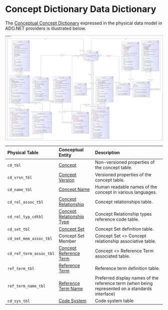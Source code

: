 # Concept Dictionary Data Dictionary

The [Conceptual Concept Dictionary](../conceptual-data-model/concept-dictionary/data-dictionary.md) expressed in the physical data model in ADO.NET providers is illustrated below.

![](../../../../.gitbook/assets/image%20%28410%29.png)

| Physical Table | Conceptual Entity | Description |
| :--- | :--- | :--- |
| `cd_tbl` | [Concept](../conceptual-data-model/concept-dictionary/data-dictionary.md#concept) | Non-versioned properties of the concept table. |
| `cd_vrsn_tbl` | [Concept Version](../conceptual-data-model/concept-dictionary/data-dictionary.md#concept-version) | Versioned properties of the concept table. |
| `cd_name_tbl` | [Concept Name](../conceptual-data-model/concept-dictionary/data-dictionary.md#concept-name) | Human readable names of the concept in various languages. |
| `cd_rel_assoc_tbl` | [Concept Relationship](../conceptual-data-model/concept-dictionary/data-dictionary.md#concept-relationship) | Concept relationships table. |
| `cd_rel_typ_cdtbl` | [Concept Relationship Type](../conceptual-data-model/concept-dictionary/data-dictionary.md#concept-relationship-type) | Concept Relationship types reference code table. |
| `cd_set_tbl` | [Concept Set](../conceptual-data-model/concept-dictionary/data-dictionary.md#concept-set) | Concept Set definition table. |
| `cd_set_mem_assoc_tbl` | Concept Set Member | Concept Set &lt;&gt; Concept relationship associative table. |
| `cd_ref_term_assoc_tbl` | [Concept Reference Term](../conceptual-data-model/concept-dictionary/data-dictionary.md#concept-reference-term)  | Concept &lt;&gt; Reference Term associated table. |
| `ref_term_tbl` | [Reference Term](../conceptual-data-model/concept-dictionary/data-dictionary.md#reference-term) | Reference term definition table. |
| `ref_term_name_tbl` | [Reference Term Name](../conceptual-data-model/concept-dictionary/data-dictionary.md#reference-term-display-name) | Preferred display names of the reference term \(when being represented on a standards interface\) |
| `cd_sys_tbl` | [Code System](../conceptual-data-model/concept-dictionary/data-dictionary.md#code-system) | Code system table |

